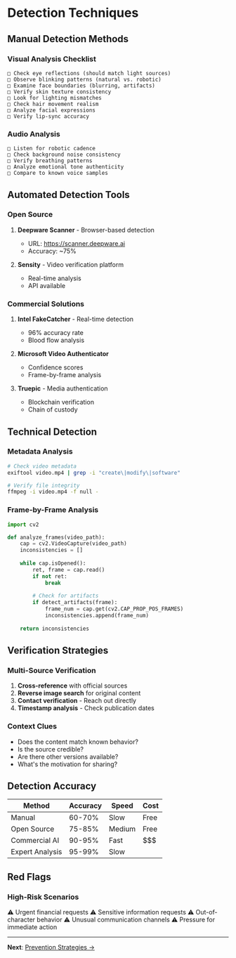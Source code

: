# Detection Techniques

## Manual Detection Methods

### Visual Analysis Checklist

```
□ Check eye reflections (should match light sources)
□ Observe blinking patterns (natural vs. robotic)
□ Examine face boundaries (blurring, artifacts)
□ Verify skin texture consistency
□ Look for lighting mismatches
□ Check hair movement realism
□ Analyze facial expressions
□ Verify lip-sync accuracy
```

### Audio Analysis

```
□ Listen for robotic cadence
□ Check background noise consistency
□ Verify breathing patterns
□ Analyze emotional tone authenticity
□ Compare to known voice samples
```

## Automated Detection Tools

### Open Source
1. **Deepware Scanner** - Browser-based detection
   - URL: https://scanner.deepware.ai
   - Accuracy: ~75%

2. **Sensity** - Video verification platform
   - Real-time analysis
   - API available

### Commercial Solutions
1. **Intel FakeCatcher** - Real-time detection
   - 96% accuracy rate
   - Blood flow analysis

2. **Microsoft Video Authenticator**
   - Confidence scores
   - Frame-by-frame analysis

3. **Truepic** - Media authentication
   - Blockchain verification
   - Chain of custody

## Technical Detection

### Metadata Analysis

```bash
# Check video metadata
exiftool video.mp4 | grep -i "create\|modify\|software"

# Verify file integrity
ffmpeg -i video.mp4 -f null -
```

### Frame-by-Frame Analysis

```python
import cv2

def analyze_frames(video_path):
    cap = cv2.VideoCapture(video_path)
    inconsistencies = []
    
    while cap.isOpened():
        ret, frame = cap.read()
        if not ret:
            break
            
        # Check for artifacts
        if detect_artifacts(frame):
            frame_num = cap.get(cv2.CAP_PROP_POS_FRAMES)
            inconsistencies.append(frame_num)
    
    return inconsistencies
```

## Verification Strategies

### Multi-Source Verification
1. **Cross-reference** with official sources
2. **Reverse image search** for original content
3. **Contact verification** - Reach out directly
4. **Timestamp analysis** - Check publication dates

### Context Clues
- Does the content match known behavior?
- Is the source credible?
- Are there other versions available?
- What's the motivation for sharing?

## Detection Accuracy

| Method | Accuracy | Speed | Cost |
|--------|----------|-------|------|
| Manual | 60-70% | Slow | Free |
| Open Source | 75-85% | Medium | Free |
| Commercial AI | 90-95% | Fast | $$$ |
| Expert Analysis | 95-99% | Slow | $$$$ |

## Red Flags

### High-Risk Scenarios
⚠️ Urgent financial requests
⚠️ Sensitive information requests
⚠️ Out-of-character behavior
⚠️ Unusual communication channels
⚠️ Pressure for immediate action

---

**Next**: [Prevention Strategies →](./prevention.md)
